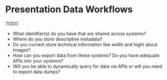 # Presentation Data Workflows

TODO

- What identifier(s) do you have that are shared across systems?
- Where do you store descriptive metadata?
- Do you current store technical information like width and hight about images?
- How can you export data from these systems? Do you have adequate APIs into your systems?
- Will you be able to dynamically query for data via APIs or will you need to export data dumps?

<!-- #important:0 Show how different types of data that might be coming from different systems get mapped into IIIF. Talk about how to approach that mapping and automating output of manifests. -->

